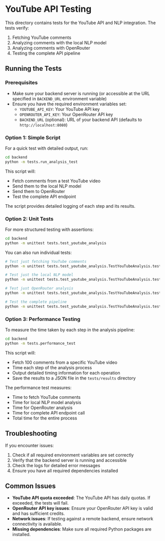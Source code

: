 # YouTube API Testing

This directory contains tests for the YouTube API and NLP integration. The tests verify:

1. Fetching YouTube comments
2. Analyzing comments with the local NLP model
3. Analyzing comments with OpenRouter
4. Testing the complete API pipeline

## Running the Tests

### Prerequisites

- Make sure your backend server is running (or accessible at the URL specified in `BACKEND_URL` environment variable)
- Ensure you have the required environment variables set:
  - `YOUTUBE_API_KEY`: Your YouTube API key
  - `OPENROUTER_API_KEY`: Your OpenRouter API key
  - `BACKEND_URL` (optional): URL of your backend API (defaults to `http://localhost:8080`)

### Option 1: Simple Script

For a quick test with detailed output, run:

```bash
cd backend
python -m tests.run_analysis_test
```

This script will:
- Fetch comments from a test YouTube video
- Send them to the local NLP model
- Send them to OpenRouter
- Test the complete API endpoint

The script provides detailed logging of each step and its results.

### Option 2: Unit Tests

For more structured testing with assertions:

```bash
cd backend
python -m unittest tests.test_youtube_analysis
```

You can also run individual tests:

```bash
# Test just fetching YouTube comments
python -m unittest tests.test_youtube_analysis.TestYouTubeAnalysis.test_fetch_youtube_comments

# Test just the local NLP model
python -m unittest tests.test_youtube_analysis.TestYouTubeAnalysis.test_local_nlp_model

# Test just OpenRouter analysis
python -m unittest tests.test_youtube_analysis.TestYouTubeAnalysis.test_openrouter_analysis

# Test the complete pipeline
python -m unittest tests.test_youtube_analysis.TestYouTubeAnalysis.test_complete_pipeline
```

### Option 3: Performance Testing

To measure the time taken by each step in the analysis pipeline:

```bash
cd backend
python -m tests.performance_test
```

This script will:
- Fetch 100 comments from a specific YouTube video
- Time each step of the analysis process
- Output detailed timing information for each operation
- Save the results to a JSON file in the `tests/results` directory

The performance test measures:
- Time to fetch YouTube comments
- Time for local NLP model analysis
- Time for OpenRouter analysis
- Time for complete API endpoint call
- Total time for the entire process

## Troubleshooting

If you encounter issues:

1. Check if all required environment variables are set correctly
2. Verify that the backend server is running and accessible
3. Check the logs for detailed error messages
4. Ensure you have all required dependencies installed

## Common Issues

- **YouTube API quota exceeded**: The YouTube API has daily quotas. If exceeded, the tests will fail.
- **OpenRouter API key issues**: Ensure your OpenRouter API key is valid and has sufficient credits.
- **Network issues**: If testing against a remote backend, ensure network connectivity is available.
- **Missing dependencies**: Make sure all required Python packages are installed. 